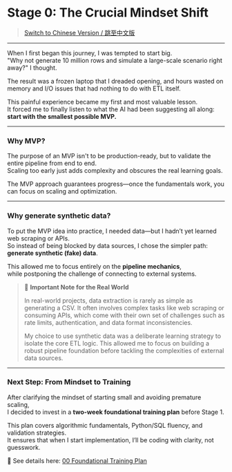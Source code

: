 # Stage 0: The Crucial Mindset Shift
> [Switch to Chinese Version / 跳至中文版](../zh/stage0_mindset.md)
---

When I first began this journey, I was tempted to start big.  
"Why not generate 10 million rows and simulate a large-scale scenario right away?" I thought.  

The result was a frozen laptop that I dreaded opening, and hours wasted on memory and I/O issues that had nothing to do with ETL itself.

This painful experience became my first and most valuable lesson.  
It forced me to finally listen to what the AI had been suggesting all along: **start with the smallest possible MVP.**

---

### Why MVP?
The purpose of an MVP isn't to be production-ready, but to validate the entire pipeline from end to end.  
Scaling too early just adds complexity and obscures the real learning goals.  

The MVP approach guarantees progress—once the fundamentals work, you can focus on scaling and optimization.  

---

### Why generate synthetic data?
To put the MVP idea into practice, I needed data—but I hadn’t yet learned web scraping or APIs.  
So instead of being blocked by data sources, I chose the simpler path: **generate synthetic (fake) data**.  

This allowed me to focus entirely on the **pipeline mechanics**,  
while postponing the challenge of connecting to external systems.

> 📌 **Important Note for the Real World**
>
> In real-world projects, data extraction is rarely as simple as generating a CSV. It often involves complex tasks like web scraping or consuming APIs, which come with their own set of challenges such as rate limits, authentication, and data format inconsistencies.
>
> My choice to use synthetic data was a deliberate learning strategy to isolate the core ETL logic. This allowed me to focus on building a robust pipeline foundation before tackling the complexities of external data sources.
---


### Next Step: From Mindset to Training

After clarifying the mindset of starting small and avoiding premature scaling,  
I decided to invest in a **two-week foundational training plan** before Stage 1.  

This plan covers algorithmic fundamentals, Python/SQL fluency, and validation strategies.  
It ensures that when I start implementation, I’ll be coding with clarity, not guesswork.  

📄 See details here: [00 Foundational Training Plan](../../methodology/en/00_foundational_training_plan.md)